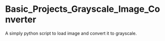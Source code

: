 # Basic_Projects_Grayscale_Image_Converter
A simply python script to load image and convert it to grayscale.
